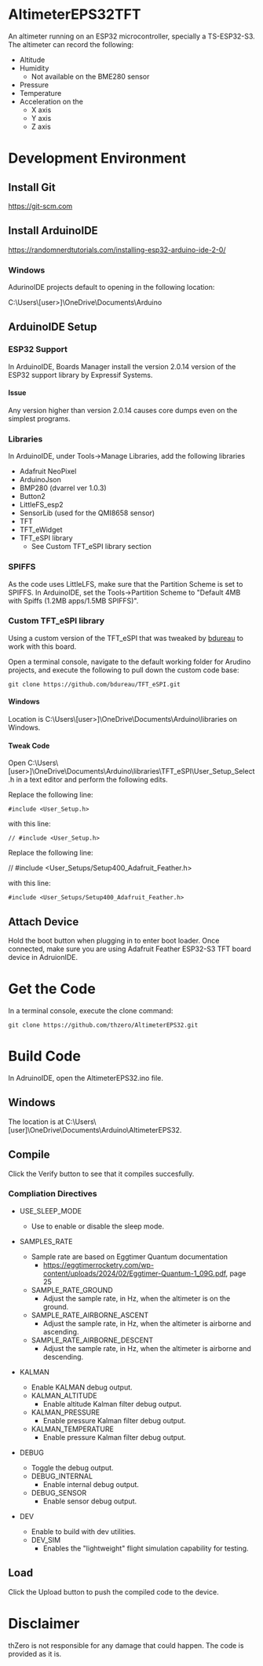 # AltimeterEPS32TFT

An altimeter running on an ESP32 microcontroller, specially a TS-ESP32-S3.  The altimeter can record the following:

* Altitude
* Humidity
   * Not available on the BME280 sensor
* Pressure
* Temperature
* Acceleration on the 
  * X axis
  * Y axis
  * Z axis

# Development Environment

## Install Git

https://git-scm.com

## Install ArduinoIDE

https://randomnerdtutorials.com/installing-esp32-arduino-ide-2-0/

### Windows

AdurinoIDE projects default to opening in the following location:

C:\Users\\[user>]\OneDrive\Documents\Arduino

## ArduinoIDE Setup

### ESP32 Support

In ArduinoIDE, Boards Manager install the version 2.0.14 version of the ESP32 support library by Expressif Systems.

#### Issue
Any version higher than version 2.0.14 causes core dumps even on the simplest programs.

### Libraries

In ArduinoIDE, under Tools->Manage Libraries, add the following libraries

* Adafruit NeoPixel
* ArduinoJson
* BMP280 (dvarrel ver 1.0.3)
* Button2
* LittleFS_esp2
* SensorLib (used for the QMI8658 sensor)
* TFT
* TFT_eWidget
* TFT_eSPI library
  * See Custom TFT_eSPI library section

### SPIFFS
As the code uses LittleLFS, make sure that the Partition Scheme is set to SPIFFS.  In ArduinoIDE, set the Tools->Partition Scheme to "Default 4MB with Spiffs (1.2MB apps/1.5MB SPIFFS)".

### Custom TFT_eSPI library
Using a custom version of the TFT_eSPI that was tweaked by [bdureau](https://github.com/bdureau) to work with this board.

Open a terminal console, navigate to the default working folder for Arudino projects, and execute the following to pull down the custom code base:

``
git clone https://github.com/bdureau/TFT_eSPI.git
``

#### Windows
Location is C:\Users\\[user>]\OneDrive\Documents\Arduino\libraries on Windows.

#### Tweak Code

Open C:\Users\\[user>]\OneDrive\Documents\Arduino\libraries\TFT_eSPI\User_Setup_Select.h in a text editor and perform the following edits.

Replace the following line:

``
#include <User_Setup.h>
``

with this line:

``
// #include <User_Setup.h>
``

Replace the following line:

// #include <User_Setups/Setup400_Adafruit_Feather.h>

with this line:

``
#include <User_Setups/Setup400_Adafruit_Feather.h>
``

## Attach Device

Hold the boot button when plugging in to enter boot loader.
Once connected, make sure you are using Adafruit Feather ESP32-S3 TFT board device in AdruionIDE.

# Get the Code
In a terminal console, execute the clone command:

``
git clone https://github.com/thzero/AltimeterEPS32.git
``

# Build Code

In AdruinoIDE, open the AltimeterEPS32.ino file.

## Windows
The location is at C:\Users\\[user]\OneDrive\Documents\Arduino\AltimeterEPS32.


## Compile

Click the Verify button to see that it compiles succesfully.

### Compliation Directives

* USE_SLEEP_MODE
  * Use to enable or disable the sleep mode.

* SAMPLES_RATE
  * Sample rate are based on Eggtimer Quantum documentation
    * https://eggtimerrocketry.com/wp-content/uploads/2024/02/Eggtimer-Quantum-1_09G.pdf, page 25
  * SAMPLE_RATE_GROUND
    * Adjust the sample rate, in Hz, when the altimeter is on the ground.
  * SAMPLE_RATE_AIRBORNE_ASCENT
    * Adjust the sample rate, in Hz, when the altimeter is airborne and ascending.
  * SAMPLE_RATE_AIRBORNE_DESCENT
    * Adjust the sample rate, in Hz, when the altimeter is airborne and descending.

* KALMAN
  * Enable KALMAN debug output.
  * KALMAN_ALTITUDE
    * Enable altitude Kalman filter debug output.
  * KALMAN_PRESSURE
    * Enable pressure Kalman filter debug output.
  * KALMAN_TEMPERATURE
    * Enable pressure Kalman filter debug output.

* DEBUG
  * Toggle the debug output.
  * DEBUG_INTERNAL
    * Enable internal debug output.
  * DEBUG_SENSOR
    * Enable sensor debug output.

* DEV
  * Enable to build with dev utilities.
  * DEV_SIM
    * Enables the "lightweight" flight simulation capability for testing.

## Load

Click the Upload button to push the compiled code to the device.

# Disclaimer

thZero is not responsible for any damage that could happen. The code is provided as it is.